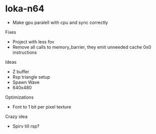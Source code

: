 # loka-n64

- Make gpu paralell with cpu and sync correctly

Fixes
- Project with less fov
- Remove all calls to memory_barrier, they emit unneeded cache 0x0 instructions

Ideas
- Z buffer
- Rsp triangle setup
- Spawn Wave
- 640x480

Optimizations
- Font to 1 bit per pixel texture

Crazy idea
- Spirv till rsp?